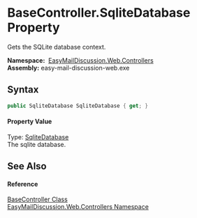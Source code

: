 BaseController.SqliteDatabase Property
======================================
Gets the SQLite database context.

  **Namespace:**  [EasyMailDiscussion.Web.Controllers][1]  
  **Assembly:** easy-mail-discussion-web.exe

Syntax
------

```csharp
public SqliteDatabase SqliteDatabase { get; }
```

#### Property Value
Type: [SqliteDatabase][2]  
 The sqlite database. 

See Also
--------

#### Reference
[BaseController Class][3]  
[EasyMailDiscussion.Web.Controllers Namespace][1]  

[1]: ../README.md
[2]: ../../EasyMailDiscussion.Common.Database/SqliteDatabase/README.md
[3]: README.md